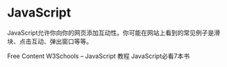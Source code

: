 <DedicatedRoadmap
  href='/javascript'
  title='JavaScript Roadmap'
  description='跳转到JavaScript的学习路线.'
/>

# JavaScript

JavaScript允许你向你的网页添加互动性。你可能在网站上看到的常见例子是滑块、点击互动、弹出窗口等等。

<ResourceGroupTitle>Free Content</ResourceGroupTitle>
<BadgeLink badgeText='Read' colorScheme="yellow" href='https://www.w3schools.cn/js/'>W3Schools – JavaScript 教程</BadgeLink>
<BadgeLink badgeText='Read' colorScheme="yellow" href='https://www.51cto.com/article/639662.html'>JavaScript必看7本书</BadgeLink>
